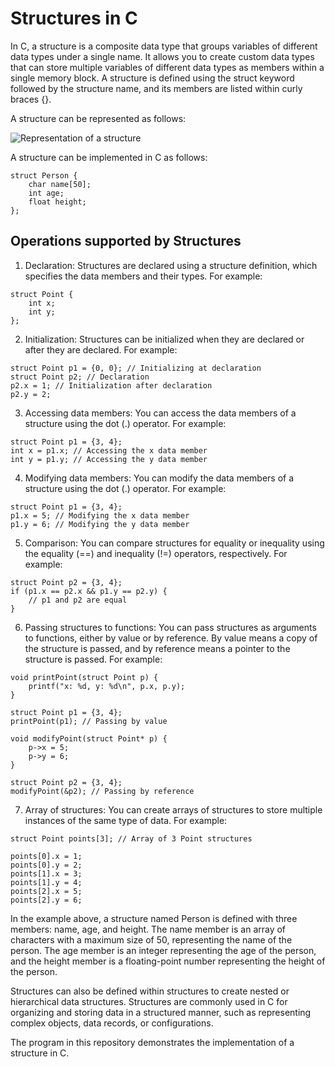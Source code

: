 # Structures in C

In C, a structure is a composite data type that groups variables of different data types under a single name. It allows you to create custom data types that can store multiple variables of different data types as members within a single memory block. A structure is defined using the struct keyword followed by the structure name, and its members are listed within curly braces {}.

A structure can be represented as follows:

![Representation of a structure](https://www.simplilearn.com/ice9/free_resources_article_thumb/Structure_in_C_1.png)

A structure can be implemented in C as follows:

```
struct Person {
    char name[50];
    int age;
    float height;
};
```

## Operations supported by Structures

1. Declaration: Structures are declared using a structure definition, which specifies the data members and their types. For example:

```
struct Point {
    int x;
    int y;
};
```

2. Initialization: Structures can be initialized when they are declared or after they are declared. For example:

```
struct Point p1 = {0, 0}; // Initializing at declaration
struct Point p2; // Declaration
p2.x = 1; // Initialization after declaration
p2.y = 2;
```

3. Accessing data members: You can access the data members of a structure using the dot (.) operator. For example:

```
struct Point p1 = {3, 4};
int x = p1.x; // Accessing the x data member
int y = p1.y; // Accessing the y data member
```

4. Modifying data members: You can modify the data members of a structure using the dot (.) operator. For example:

```
struct Point p1 = {3, 4};
p1.x = 5; // Modifying the x data member
p1.y = 6; // Modifying the y data member
```

5. Comparison: You can compare structures for equality or inequality using the equality (==) and inequality (!=) operators, respectively. For example:

```struct Point p1 = {3, 4};
struct Point p2 = {3, 4};
if (p1.x == p2.x && p1.y == p2.y) {
    // p1 and p2 are equal
}
```

6. Passing structures to functions: You can pass structures as arguments to functions, either by value or by reference. By value means a copy of the structure is passed, and by reference means a pointer to the structure is passed. For example:

```
void printPoint(struct Point p) {
    printf("x: %d, y: %d\n", p.x, p.y);
}

struct Point p1 = {3, 4};
printPoint(p1); // Passing by value

void modifyPoint(struct Point* p) {
    p->x = 5;
    p->y = 6;
}

struct Point p2 = {3, 4};
modifyPoint(&p2); // Passing by reference
```

7. Array of structures: You can create arrays of structures to store multiple instances of the same type of data. For example:

```
struct Point points[3]; // Array of 3 Point structures

points[0].x = 1;
points[0].y = 2;
points[1].x = 3;
points[1].y = 4;
points[2].x = 5;
points[2].y = 6;
```


In the example above, a structure named Person is defined with three members: name, age, and height. The name member is an array of characters with a maximum size of 50, representing the name of the person. The age member is an integer representing the age of the person, and the height member is a floating-point number representing the height of the person.

Structures can also be defined within structures to create nested or hierarchical data structures. Structures are commonly used in C for organizing and storing data in a structured manner, such as representing complex objects, data records, or configurations.

The program in this repository demonstrates the implementation of a structure in C.
